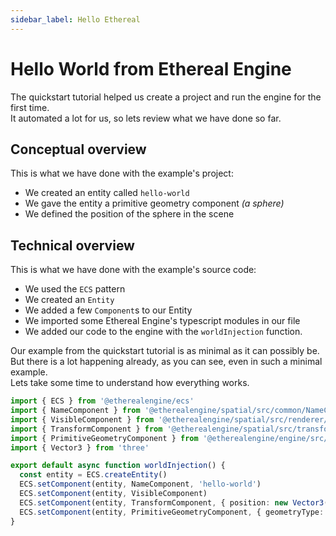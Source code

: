 ```yaml
---
sidebar_label: Hello Ethereal
---
```

# Hello World from Ethereal Engine
The quickstart tutorial helped us create a project and run the engine for the first time.  
It automated a lot for us, so lets review what we have done so far.

## Conceptual overview
This is what we have done with the example's project:
- We created an entity called `hello-world`
- We gave the entity a primitive geometry component _(a sphere)_
- We defined the position of the sphere in the scene

## Technical overview
This is what we have done with the example's source code:
- We used the `ECS` pattern
- We created an `Entity`
- We added a few `Component`s to our Entity
- We imported some Ethereal Engine's typescript modules in our file
- We added our code to the engine with the `worldInjection` function.

Our example from the quickstart tutorial is as minimal as it can possibly be.  
But there is a lot happening already, as you can see, even in such a minimal example.  
Lets take some time to understand how everything works.

```ts title="ee-tutorial-hello/src/Hello.ts" showLineNumbers
import { ECS } from '@etherealengine/ecs'
import { NameComponent } from '@etherealengine/spatial/src/common/NameComponent'
import { VisibleComponent } from '@etherealengine/spatial/src/renderer/components/VisibleComponent'
import { TransformComponent } from '@etherealengine/spatial/src/transform/components/TransformComponent'
import { PrimitiveGeometryComponent } from '@etherealengine/engine/src/scene/components/PrimitiveGeometryComponent'
import { Vector3 } from 'three'

export default async function worldInjection() {
  const entity = ECS.createEntity()
  ECS.setComponent(entity, NameComponent, 'hello-world')
  ECS.setComponent(entity, VisibleComponent)
  ECS.setComponent(entity, TransformComponent, { position: new Vector3(0, 1, 0) })
  ECS.setComponent(entity, PrimitiveGeometryComponent, { geometryType: 1 })
}
```
